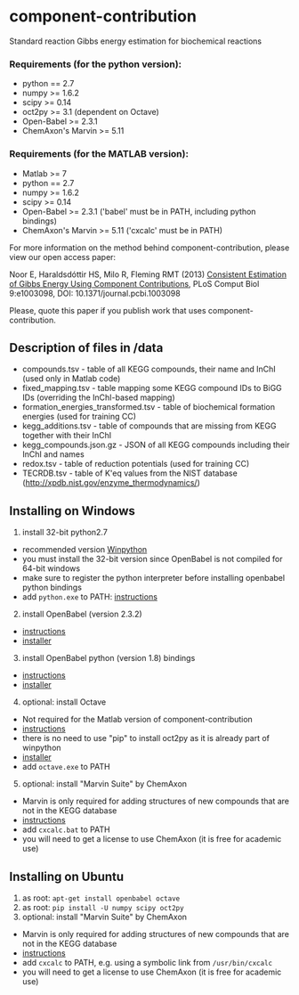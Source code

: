 component-contribution
======================

Standard reaction Gibbs energy estimation for biochemical reactions

### Requirements (for the python version):
* python == 2.7
* numpy >= 1.6.2
* scipy >= 0.14
* oct2py >= 3.1 (dependent on Octave)
* Open-Babel >= 2.3.1
* ChemAxon's Marvin >= 5.11

### Requirements (for the MATLAB version):
* Matlab >= 7
* python == 2.7
* numpy >= 1.6.2
* scipy >= 0.14
* Open-Babel >= 2.3.1 ('babel' must be in PATH, including python bindings)
* ChemAxon's Marvin >= 5.11 ('cxcalc' must be in PATH)

For more information on the method behind component-contribution, please view our open access paper:

Noor E, Haraldsdóttir HS, Milo R, Fleming RMT (2013)
[Consistent Estimation of Gibbs Energy Using Component Contributions](http://journals.plos.org/ploscompbiol/article?id=10.1371/journal.pcbi.1003098),
PLoS Comput Biol 9:e1003098, DOI: 10.1371/journal.pcbi.1003098

Please, quote this paper if you publish work that uses component-contribution.

## Description of files in /data
* compounds.tsv - table of all KEGG compounds, their name and InChI (used only in Matlab code)
* fixed_mapping.tsv - table mapping some KEGG compound IDs to BiGG IDs (overriding the InChI-based mapping)
* formation_energies_transformed.tsv - table of biochemical formation energies (used for training CC)
* kegg_additions.tsv - table of compounds that are missing from KEGG together with their InChI
* kegg_compounds.json.gz - JSON of all KEGG compounds including their InChI and names
* redox.tsv - table of reduction potentials (used for training CC)
* TECRDB.tsv - table of K'eq values from the NIST database (http://xpdb.nist.gov/enzyme_thermodynamics/)

## Installing on Windows
1. install 32-bit python2.7
  * recommended version [Winpython](http://winpython.github.io)
  * you must install the 32-bit version since OpenBabel is not compiled for 64-bit windows
  * make sure to register the python interpreter before installing openbabel python bindings
  * add `python.exe` to PATH: [instructions](http://docs.python.org/2/using/windows.html#excursus-setting-environment-variables)
2. install OpenBabel (version 2.3.2)
  * [instructions](http://openbabel.org/wiki/Category:Installation)
  * [installer](http://sourceforge.net/projects/openbabel/files/openbabel/2.3.2/OpenBabel2.3.2a_Windows_Installer.exe/download)
3. install OpenBabel python (version 1.8) bindings
  * [instructions](http://open-babel.readthedocs.org/en/latest/UseTheLibrary/PythonInstall.html#windows)
  * [installer](http://sourceforge.net/projects/openbabel/files/openbabel-python/1.8/openbabel-python-1.8.py27.exe/download)
4. optional: install Octave
  * Not required for the Matlab version of component-contribution
  * [instructions](http://blink1073.github.io/oct2py/source/installation.html)
  * there is no need to use "pip" to install oct2py as it is already part of winpython
  * [installer](http://sourceforge.net/projects/octave/files/Octave%20Windows%20binaries/)
  * add `octave.exe` to PATH
5. optional: install "Marvin Suite" by ChemAxon
  * Marvin is only required for adding structures of new compounds that are not in the KEGG database
  * [instructions](http://www.chemaxon.com/download/marvin-suite/)
  * add `cxcalc.bat` to PATH
  * you will need to get a license to use ChemAxon (it is free for academic use)

## Installing on Ubuntu
1. as root: `apt-get install openbabel octave`
2. as root: `pip install -U numpy scipy oct2py`
3. optional: install "Marvin Suite" by ChemAxon
  * Marvin is only required for adding structures of new compounds that are not in the KEGG database
  * [instructions](http://www.chemaxon.com/download/marvin-suite/)
  * add `cxcalc` to PATH, e.g. using a symbolic link from `/usr/bin/cxcalc`
  * you will need to get a license to use ChemAxon (it is free for academic use)
